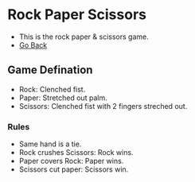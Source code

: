 # Rock Paper Scissors
* This is the rock paper & scissors game.
* [Go Back](https://github.com/Xerrex/js-snacks)

## Game Defination
* Rock: Clenched fist.
* Paper: Stretched out palm.
* Scissors: Clenched fist with 2 fingers streched out.

### Rules
* Same hand is a tie.
* Rock crushes Scissors: Rock wins.
* Paper covers Rock: Paper wins.
* Scissors cut paper: Scissors win.